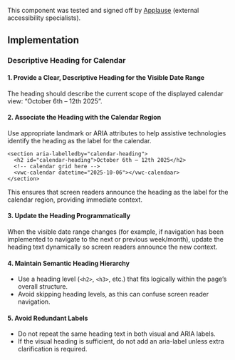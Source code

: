 <vwc-note connotation="success" headline="No issues found">
  <vwc-icon name="check-solid" connotation="success" label="Passed Accessibility Testing" slot="icon" size="0"></vwc-icon>
  <p>This component was tested and signed off by <a href="https://www.applause.com/">Applause</a> (external accessibility specialists).</p>
</vwc-note>

## Implementation

### Descriptive Heading for Calendar

#### 1. Provide a Clear, Descriptive Heading for the Visible Date Range

The heading should describe the current scope of the displayed calendar view: “October 6th – 12th 2025”.

#### 2. Associate the Heading with the Calendar Region

Use appropriate landmark or ARIA attributes to help assistive technologies identify the heading as the label for the calendar.

```
<section aria-labelledby="calendar-heading">
  <h2 id="calendar-heading">October 6th – 12th 2025</h2>
  <!-- calendar grid here -->
  <vwc-calendar datetime="2025-10-06"></vwc-calendaar>
</section>
```

This ensures that screen readers announce the heading as the label for the calendar region, providing immediate context.

#### 3. Update the Heading Programmatically

When the visible date range changes (for example, if navigation has been implemented to navigate to the next or previous week/month), update the heading text dynamically so screen readers announce the new context.

#### 4. Maintain Semantic Heading Hierarchy

- Use a heading level (`<h2>`, `<h3>`, etc.) that fits logically within the page’s overall structure.
- Avoid skipping heading levels, as this can confuse screen reader navigation.

#### 5. Avoid Redundant Labels

- Do not repeat the same heading text in both visual and ARIA labels.
- If the visual heading is sufficient, do not add an aria-label unless extra clarification is required.
